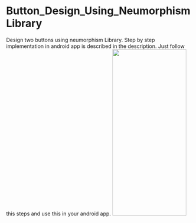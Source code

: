 # Button_Design_Using_NeumorphismLibrary
Design two buttons using neumorphism Library. Step by step implementation in android app is described in the description. Just follow this steps and use this in your android app.
<img src="https://user-images.githubusercontent.com/78974094/178450804-fba21cfc-2576-464a-896a-384cdaedd006.jpg"  width="200" height="450"/> 
